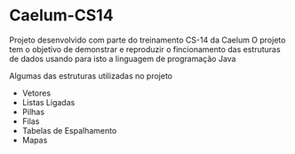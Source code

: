 # Caelum-CS14

Projeto desenvolvido com parte do treinamento CS-14 da Caelum
O projeto tem o objetivo de demonstrar e reproduzir o fincionamento das estruturas de dados usando para isto a linguagem de programação Java

Algumas das estruturas utilizadas no projeto
* Vetores
* Listas Ligadas
* Pilhas
* Filas
* Tabelas de Espalhamento
* Mapas
